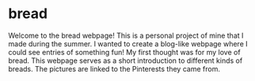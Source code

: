 # bread
Welcome to the bread webpage! This is a personal project of mine that I made during the summer. I wanted to create a blog-like webpage where I could see entries of something fun! My first thought was for my love of bread. This webpage serves as a short introduction to different kinds of breads. The pictures are linked to the Pinterests they came from.
